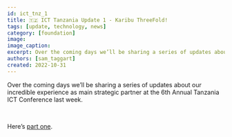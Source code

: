 ```yaml
---
id: ict_tnz_1
title: 🇹🇿 ICT Tanzania Update 1 - Karibu ThreeFold!
tags: [update, technology, news]
category: [foundation]
image: 
image_caption: 
excerpt: Over the coming days we’ll be sharing a series of updates about our incredible experience as main strategic partner at the 6th Annual Tanzania ICT Conference last week.
authors: [sam_taggart]
created: 2022-10-31
---
```


Over the coming days we’ll be sharing a series of updates about our incredible experience as main strategic partner at the 6th Annual Tanzania ICT Conference last week.

<br/>

Here’s [part one](https://forum.threefold.io/t/ict-tanzania-update-1-karibu-threefold/3453).